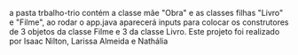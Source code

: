 a pasta trbalho-trio contém a classe mãe "Obra" e as classes filhas "Livro" e "Filme", ao rodar o app.java aparecerá inputs para colocar os construtores de 3 objetos da classe Filme e 3 da classe Livro.
Este projeto foi realizado por Isaac Nilton, Larissa Almeida e Nathália
